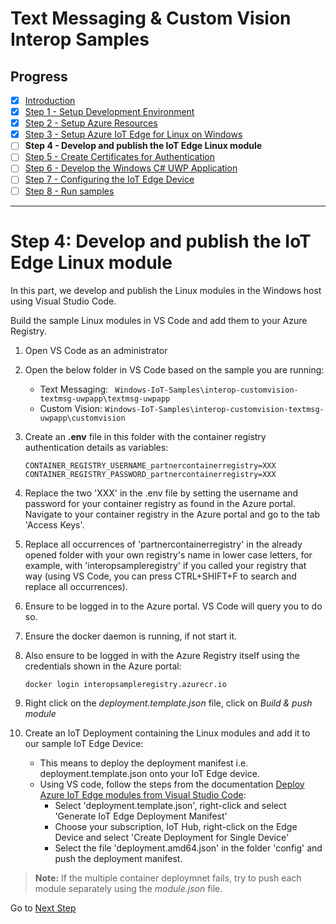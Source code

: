 # Text Messaging & Custom Vision Interop Samples
## Progress

- [x] [Introduction](../README.md)   
- [x] [Step 1 - Setup Development Environment](./Setup%20DevVM.MD)   
- [x] [Step 2 - Setup Azure Resources](./Setup%20Azure%20Resources.MD) 
- [x] [Step 3 - Setup Azure IoT Edge for Linux on Windows](./Setup%20Azure%20IoT%20Edge%20for%20Linux%20on%20Windows.MD) 
- [ ] **Step 4 - Develop and publish the IoT Edge Linux module**  
- [ ] [Step 5 - Create Certificates for Authentication](./Create%20Certificates%20for%20Authentication.MD)  
- [ ] [Step 6 - Develop the Windows C# UWP Application](./Develop%20the%20Windows%20C%23%20UWP%20Application.MD)
- [ ] [Step 7 - Configuring the IoT Edge Device](./Configuring%20the%20IoT%20Edge%20Device.MD)  
- [ ] [Step 8 - Run samples](./Run%20samples.MD) 
---
# Step 4: Develop and publish the IoT Edge Linux module
In this part, we develop and publish the Linux modules in the Windows host using Visual Studio Code.

Build the sample Linux modules in VS Code and add them to your Azure Registry.

1. Open VS Code as an administrator

2. Open the below folder in VS Code based on the sample you are running:
    - Text Messaging: ` Windows-IoT-Samples\interop-customvision-textmsg-uwpapp\textmsg-uwpapp`
    - Custom Vision: `Windows-IoT-Samples\interop-customvision-textmsg-uwpapp\customvision`

3. Create an **.env** file in this folder with the container registry authentication details as variables:

   ```
   CONTAINER_REGISTRY_USERNAME_partnercontainerregistry=XXX
   CONTAINER_REGISTRY_PASSWORD_partnercontainerregistry=XXX
   ```

4. Replace the two 'XXX' in the .env file by setting the username and password for your container registry as found in the Azure portal. Navigate to your container registry in the Azure portal and go to the tab 'Access Keys'.

5. Replace all occurrences of 'partnercontainerregistry' in the already opened folder with your own registry's name in lower case letters, for example, with 'interopsampleregistry' if you called your registry that way (using VS Code, you can press CTRL+SHIFT+F to search and replace all occurrences).

6. Ensure to be logged in to the Azure portal. VS Code will query you to do so.

7. Ensure the docker daemon is running, if not start it.

8. Also ensure to be logged in with the Azure Registry itself using the credentials shown in the Azure portal:

   ```
   docker login interopsampleregistry.azurecr.io
   ```

9. Right click on the *deployment.template.json* file, click on *Build & push module*

10. Create an IoT Deployment containing the Linux modules and add it to our sample IoT Edge Device:
    - This means to deploy the deployment manifest i.e. deployment.template.json onto your IoT Edge device.
    - Using VS code, follow the steps from the documentation [Deploy Azure IoT Edge modules from Visual Studio Code](https://docs.microsoft.com/azure/iot-edge/how-to-deploy-modules-vscode): 
        - Select 'deployment.template.json', right-click and select 'Generate IoT Edge Deployment Manifest'
        - Choose your subscription, IoT Hub, right-click on the Edge Device and select 'Create Deployment for Single Device'
        - Select the file 'deployment.amd64.json' in the folder 'config' and  push the deployment manifest.

   > **Note:**
   > If the multiple container deploymnet fails, try to push each module separately using the *module.json* file.


Go to [Next Step](./Create%20Certificates%20for%20Authentication.MD) 
